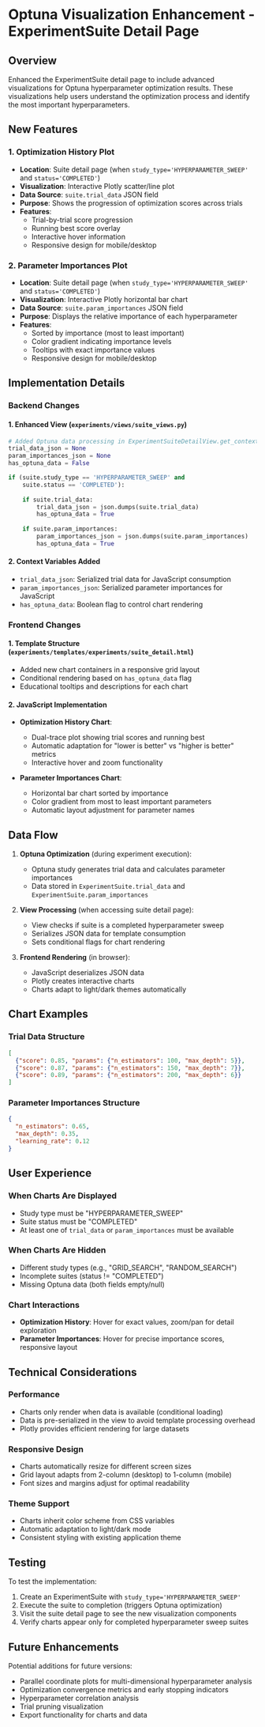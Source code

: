 # Optuna Visualization Enhancement - ExperimentSuite Detail Page

## Overview
Enhanced the ExperimentSuite detail page to include advanced visualizations for Optuna hyperparameter optimization results. These visualizations help users understand the optimization process and identify the most important hyperparameters.

## New Features

### 1. Optimization History Plot
- **Location**: Suite detail page (when `study_type='HYPERPARAMETER_SWEEP'` and `status='COMPLETED'`)
- **Visualization**: Interactive Plotly scatter/line plot
- **Data Source**: `suite.trial_data` JSON field
- **Purpose**: Shows the progression of optimization scores across trials
- **Features**:
  - Trial-by-trial score progression
  - Running best score overlay
  - Interactive hover information
  - Responsive design for mobile/desktop

### 2. Parameter Importances Plot
- **Location**: Suite detail page (when `study_type='HYPERPARAMETER_SWEEP'` and `status='COMPLETED'`)
- **Visualization**: Interactive Plotly horizontal bar chart
- **Data Source**: `suite.param_importances` JSON field
- **Purpose**: Displays the relative importance of each hyperparameter
- **Features**:
  - Sorted by importance (most to least important)
  - Color gradient indicating importance levels
  - Tooltips with exact importance values
  - Responsive design for mobile/desktop

## Implementation Details

### Backend Changes

#### 1. Enhanced View (`experiments/views/suite_views.py`)
```python
# Added Optuna data processing in ExperimentSuiteDetailView.get_context_data()
trial_data_json = None
param_importances_json = None
has_optuna_data = False

if (suite.study_type == 'HYPERPARAMETER_SWEEP' and 
    suite.status == 'COMPLETED'):
    
    if suite.trial_data:
        trial_data_json = json.dumps(suite.trial_data)
        has_optuna_data = True
        
    if suite.param_importances:
        param_importances_json = json.dumps(suite.param_importances)
        has_optuna_data = True
```

#### 2. Context Variables Added
- `trial_data_json`: Serialized trial data for JavaScript consumption
- `param_importances_json`: Serialized parameter importances for JavaScript
- `has_optuna_data`: Boolean flag to control chart rendering

### Frontend Changes

#### 1. Template Structure (`experiments/templates/experiments/suite_detail.html`)
- Added new chart containers in a responsive grid layout
- Conditional rendering based on `has_optuna_data` flag
- Educational tooltips and descriptions for each chart

#### 2. JavaScript Implementation
- **Optimization History Chart**:
  - Dual-trace plot showing trial scores and running best
  - Automatic adaptation for "lower is better" vs "higher is better" metrics
  - Interactive hover and zoom functionality

- **Parameter Importances Chart**:
  - Horizontal bar chart sorted by importance
  - Color gradient from most to least important parameters
  - Automatic layout adjustment for parameter names

## Data Flow

1. **Optuna Optimization** (during experiment execution):
   - Optuna study generates trial data and calculates parameter importances
   - Data stored in `ExperimentSuite.trial_data` and `ExperimentSuite.param_importances`

2. **View Processing** (when accessing suite detail page):
   - View checks if suite is a completed hyperparameter sweep
   - Serializes JSON data for template consumption
   - Sets conditional flags for chart rendering

3. **Frontend Rendering** (in browser):
   - JavaScript deserializes JSON data
   - Plotly creates interactive charts
   - Charts adapt to light/dark themes automatically

## Chart Examples

### Trial Data Structure
```json
[
  {"score": 0.85, "params": {"n_estimators": 100, "max_depth": 5}},
  {"score": 0.87, "params": {"n_estimators": 150, "max_depth": 7}},
  {"score": 0.89, "params": {"n_estimators": 200, "max_depth": 6}}
]
```

### Parameter Importances Structure
```json
{
  "n_estimators": 0.65,
  "max_depth": 0.35,
  "learning_rate": 0.12
}
```

## User Experience

### When Charts Are Displayed
- Study type must be "HYPERPARAMETER_SWEEP"
- Suite status must be "COMPLETED"
- At least one of `trial_data` or `param_importances` must be available

### When Charts Are Hidden
- Different study types (e.g., "GRID_SEARCH", "RANDOM_SEARCH")
- Incomplete suites (status != "COMPLETED")
- Missing Optuna data (both fields empty/null)

### Chart Interactions
- **Optimization History**: Hover for exact values, zoom/pan for detail exploration
- **Parameter Importances**: Hover for precise importance scores, responsive layout

## Technical Considerations

### Performance
- Charts only render when data is available (conditional loading)
- Data is pre-serialized in the view to avoid template processing overhead
- Plotly provides efficient rendering for large datasets

### Responsive Design
- Charts automatically resize for different screen sizes
- Grid layout adapts from 2-column (desktop) to 1-column (mobile)
- Font sizes and margins adjust for optimal readability

### Theme Support
- Charts inherit color scheme from CSS variables
- Automatic adaptation to light/dark mode
- Consistent styling with existing application theme

## Testing

To test the implementation:

1. Create an ExperimentSuite with `study_type='HYPERPARAMETER_SWEEP'`
2. Execute the suite to completion (triggers Optuna optimization)
3. Visit the suite detail page to see the new visualization components
4. Verify charts appear only for completed hyperparameter sweep suites

## Future Enhancements

Potential additions for future versions:
- Parallel coordinate plots for multi-dimensional hyperparameter analysis
- Optimization convergence metrics and early stopping indicators
- Hyperparameter correlation analysis
- Trial pruning visualization
- Export functionality for charts and data
